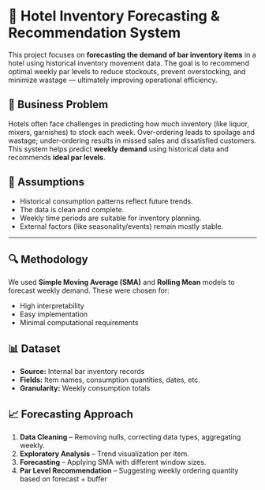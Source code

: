 # 🏨 Hotel Inventory Forecasting & Recommendation System

This project focuses on **forecasting the demand of bar inventory items** in a hotel using historical inventory movement data. The goal is to recommend optimal weekly par levels to reduce stockouts, prevent overstocking, and minimize wastage — ultimately improving operational efficiency.

## 📌 Business Problem

Hotels often face challenges in predicting how much inventory (like liquor, mixers, garnishes) to stock each week. Over-ordering leads to spoilage and wastage; under-ordering results in missed sales and dissatisfied customers.  
This system helps predict **weekly demand** using historical data and recommends **ideal par levels**.

## 🧠 Assumptions

- Historical consumption patterns reflect future trends.
- The data is clean and complete.
- Weekly time periods are suitable for inventory planning.
- External factors (like seasonality/events) remain mostly stable.

---

## 🔍 Methodology

We used **Simple Moving Average (SMA)** and **Rolling Mean** models to forecast weekly demand. These were chosen for:

- High interpretability
- Easy implementation
- Minimal computational requirements

## 📊 Dataset

- **Source:** Internal bar inventory records
- **Fields:** Item names, consumption quantities, dates, etc.
- **Granularity:** Weekly consumption totals 

## 📈 Forecasting Approach

1. **Data Cleaning** – Removing nulls, correcting data types, aggregating weekly.
2. **Exploratory Analysis** – Trend visualization per item.
3. **Forecasting** – Applying SMA with different window sizes.
4. **Par Level Recommendation** – Suggesting weekly ordering quantity based on forecast + buffer


